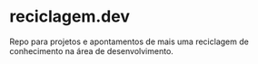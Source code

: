 # reciclagem.dev
Repo para projetos e apontamentos de mais uma reciclagem de conhecimento na área de desenvolvimento.
